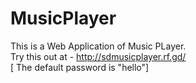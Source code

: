 # MusicPlayer
This is a Web Application of Music PLayer.  
Try this out at - http://sdmusicplayer.rf.gd/   
[ The default password is "hello"]  
